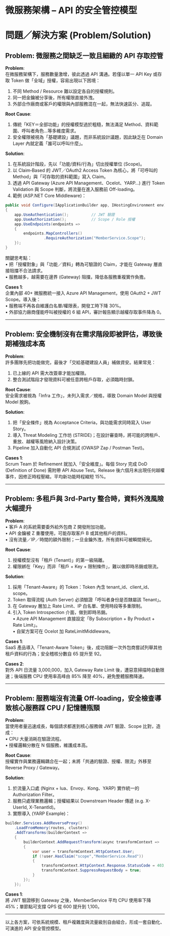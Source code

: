 # 微服務架構 – API 的安全管控模型

# 問題／解決方案 (Problem/Solution)

## Problem: 微服務之間缺乏一致且細緻的 API 存取控管

**Problem**:  
在微服務架構下，服務數量激增，彼此透過 API 溝通。若僅以單一 API Key 或存取 Token 做「全域」授權，容易出現以下困境：  
1. 不同 Method / Resource 難以設定各自的授權規則。  
2. 同一把金鑰被分享後，所有權限直接外洩。  
3. 外部合作廠商或客戶的權限與內部服務混在一起，無法快速區分、追蹤。  

**Root Cause**:  
1. 傳統「KEY＝全部功能」的授權模型過於粗糙，無法滿足 Method、資料範圍、呼叫者角色…等多維度需求。  
2. 安全權限被視為「基礎建設」議題，而非系統設計議題，因此缺乏在 Domain Layer 內就定義「誰可以呼叫什麼」。  

**Solution**:  
1. 在系統設計階段，先以「功能/資料/行為」切出授權單位 (Scope)。  
2. 以 Claim‐Based 的 JWT／OAuth2 Access Token 為核心，將「可呼叫的 Method」與「可存取的資料範圍」寫入 Claim。  
3. 透過 API Gateway (Azure API Management、Ocelot、YARP…​) 進行 Token Validation 與 Scope 判斷，將流量在進入服務前 Off-loading。  
4. 範例 (ASP.NET Core Middleware)：  

```csharp
public void Configure(IApplicationBuilder app, IHostingEnvironment env)
{
    app.UseAuthentication();          // JWT 驗證
    app.UseAuthorization();           // Scope / Role 授權
    app.UseEndpoints(endpoints =>
    {
        endpoints.MapControllers()
                 .RequireAuthorization("MemberService.Scope");
    });
}
```

關鍵思考點：  
• 把「授權對象」與「功能／資料」轉為可驗證的 Claim，才能在 Gateway 層直接阻擋不合法請求。  
• 服務越多，越需要在邊界 (Gateway) 阻擋，降低各服務重複實作負擔。  

**Cases 1**:  
企業內部 40+ 微服務統一接入 Azure API Management，使用 OAuth2 + JWT Scope。導入後：  
• 服務端不再各自維護白名單/權限表，開發工時下降 30%。  
• 外部協力廠商僅能呼叫被授權的 6 組 API，審計報告顯示越權存取事件降為 0。  

---

## Problem: 安全機制沒有在需求階段即被評估，導致後期補強成本高

**Problem**:  
許多團隊先把功能做完，最後才「交給基礎建設人員」補做資安。結果常見：  
1. 已上線的 API 需大改簽章才能加權限。  
2. 整合測試階段才發現資料可被任意跨租戶存取，必須臨時封鎖。  

**Root Cause**:  
安全需求被視為「Infra 工作」，未列入需求／規格，導致 Domain Model 與授權 Model 脫鉤。  

**Solution**:  
1. 把「安全條件」視為 Acceptance Criteria，與功能需求同時寫入 User Story。  
2. 導入 Threat Modeling 工作坊 (STRIDE)；在設計審查時，將可能的跨租戶、重放、越權等風險納入設計決策。  
3. Pipeline 加入自動化 API 合規測試 (OWASP Zap / Postman Test)。  

**Cases 1**:  
Scrum Team 於 Refinement 就加入「安全維度」。每個 Story 完成 DoD (Definition of Done) 需附帶 API Abuse Test。Release 後六個月未出現任何越權事件，因修正時程壓縮，平均新功能時程縮短 15%。  

---

## Problem: 多租戶與 3rd-Party 整合時，資料外洩風險大幅提升

**Problem**:  
• 客戶 A 的系統需要委外給外包商 Z 開發附加功能。  
• API 金鑰被 Z 重覆使用，可能存取客戶 B 或其他租戶的資料。  
• 沒有流量／IP／時間的額外限制；一旦金鑰外洩，所有資料可被瞬間掃光。  

**Root Cause**:  
1. 授權模型沒有「租戶 (Tenant)」的第一級隔離。  
2. 權限綁在「Key」而非「租戶 + Key + 限制條件」，難以做即時吊銷或限流。  

**Solution**:  
1. 採用「Tenant-Aware」的 Token：Token 內含 tenant_id、client_id、scope。  
2. Token 取得流程 (Auth Server) 必須驗證「呼叫者身份是否隸屬該 Tenant」。  
3. 在 Gateway 層加上 Rate Limit、IP 白名單、使用時段等多重限制。  
4. 引入 Token Introspection 介面，做到即時吊銷。  
   • Azure API Management 直接設定「By Subscription + By Product + Rate Limit」。  
   • 自架方案可在 Ocelot 加 RateLimitMiddleware。  

**Cases 1**:  
SaaS 產品導入「Tenant-Aware Token」後，成功阻斷一次外包商嘗試列舉其他租戶資料的行為；安全稽核分數自 65 提升至 92。  

**Cases 2**:  
對外 API 日流量 3,000,000，加入 Gateway Rate Limit 後，遭惡意掃描時自動限速；後端服務 CPU 使用率高峰由 85% 降至 40%，避免整體服務降速。  

---

## Problem: 服務端沒有流量 Off-loading，安全檢查導致核心服務踩 CPU / 記憶體瓶頸

**Problem**:  
當使用者量迅速成長，每個請求都進到核心服務做 JWT 驗證、Scope 比對，造成：  
• CPU 大量消耗在驗證流程。  
• 授權邏輯分散在 N 個服務，維護成本高。  

**Root Cause**:  
授權實作與業務邏輯耦合在一起；未將「共通的驗證、授權、限流」外移至 Reverse Proxy / Gateway。  

**Solution**:  
1. 於流量入口處 (Nginx + lua、Envoy、Kong、YARP) 實作統一的 Authorization Filter。  
2. 服務只處理業務邏輯；授權結果以 Downstream Header 傳遞 (e.g. X-UserId, X-TenantId)。  
3. 實際導入 (YARP Example)：  

```csharp
builder.Services.AddReverseProxy()
    .LoadFromMemory(routes, clusters)
    .AddTransforms(builderContext =>
    {
        builderContext.AddRequestTransform(async transformContext =>
        {
            var user = transformContext.HttpContext.User;
            if (!user.HasClaim("scope","MemberService.Read"))
            {
                transformContext.HttpContext.Response.StatusCode = 403;
                transformContext.SuppressRequestBody = true;
            }
        });
    });
```  

**Cases 1**:  
將 JWT 驗證移到 Gateway 之後，MemberService 平均 CPU 使用率下降 45%；單節點可支撐 QPS 從 600 提升到 1,100。  

---

以上各方案，可依系統規模、租戶複雜度與流量級別自由組合，形成一套自動化、可演進的 API 安全管控模型。